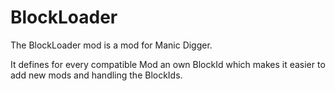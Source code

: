 # BlockLoader

The BlockLoader mod is a mod for Manic Digger.

It defines for every compatible Mod an own BlockId which makes it easier to add new mods and handling the BlockIds.
